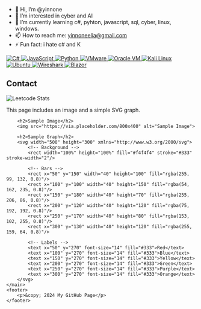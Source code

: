 - 👋 Hi, I’m @yinnone
- 👀 I’m interested in cyber and AI
- 🌱 I’m currently learning c#, pyhton, javascript, sql, cyber, linux, windows.
- 📫 How to reach me: yinnoneelia@gmail.com
- ⚡ Fun fact: i hate c# and K

<!---
yinnone/yinnone is a ✨ special ✨ repository because its `README.md` (this file) appears on your GitHub profile.
You can click the Preview link to take a look at your changes.
--->

<p align="left">
  <a href="https://learn.microsoft.com/en-us/dotnet/csharp/" target="_blank">
    <img src="https://img.shields.io/badge/C%23-239120?style=for-the-badge&logo=c-sharp&logoColor=white" alt="C#" />
  </a>
  <a href="https://developer.mozilla.org/en-US/docs/Web/JavaScript" target="_blank">
  <img src="https://img.shields.io/badge/JavaScript-F7DF1E?style=for-the-badge&logo=javascript&logoColor=black" alt="JavaScript" />
</a>
  <a href="https://www.python.org/" target="_blank">
    <img src="https://img.shields.io/badge/Python-3776AB?style=for-the-badge&logo=python&logoColor=white" alt="Python" />
  </a>
  <a href="https://www.vmware.com/" target="_blank">
    <img src="https://img.shields.io/badge/VMware-607078?style=for-the-badge&logo=vmware&logoColor=white" alt="VMware" />
  </a>
  <a href="https://www.oracle.com/virtualization/technologies/vm/" target="_blank">
    <img src="https://img.shields.io/badge/Oracle_VM-F80000?style=for-the-badge&logo=oracle&logoColor=white" alt="Oracle VM" />
  </a>
  <a href="https://www.kali.org/" target="_blank">
    <img src="https://img.shields.io/badge/Kali_Linux-557C94?style=for-the-badge&logo=kalilinux&logoColor=white" alt="Kali Linux" />
  </a>
  <a href="https://ubuntu.com/" target="_blank">
    <img src="https://img.shields.io/badge/Ubuntu-E95420?style=for-the-badge&logo=ubuntu&logoColor=white" alt="Ubuntu" />
  </a>
  <a href="https://www.wireshark.org/" target="_blank">
    <img src="https://img.shields.io/badge/Wireshark-1679A7?style=for-the-badge&logo=wireshark&logoColor=white" alt="Wireshark" />
  </a>
  <a href="https://dotnet.microsoft.com/en-us/apps/aspnet/web-apps/blazor" target="_blank">
    <img src="https://img.shields.io/badge/Blazor-5C2D91?style=for-the-badge&logo=blazor&logoColor=white" alt="Blazor" />
  </a>
</p>


## Contact

![Leetcode Stats](https://leetcard.jacoblin.cool/yinnone07?theme=unicorn)

 <main>
        <p>This page includes an image and a simple SVG graph.</p>
        
        <h2>Sample Image</h2>
        <img src="https://via.placeholder.com/800x400" alt="Sample Image">

        <h2>Sample Graph</h2>
        <svg width="500" height="300" xmlns="http://www.w3.org/2000/svg">
            <!-- Background -->
            <rect width="100%" height="100%" fill="#f4f4f4" stroke="#333" stroke-width="2"/>
            
            <!-- Bars -->
            <rect x="50" y="150" width="40" height="100" fill="rgba(255, 99, 132, 0.8)"/>
            <rect x="100" y="100" width="40" height="150" fill="rgba(54, 162, 235, 0.8)"/>
            <rect x="150" y="180" width="40" height="70" fill="rgba(255, 206, 86, 0.8)"/>
            <rect x="200" y="120" width="40" height="120" fill="rgba(75, 192, 192, 0.8)"/>
            <rect x="250" y="170" width="40" height="80" fill="rgba(153, 102, 255, 0.8)"/>
            <rect x="300" y="130" width="40" height="120" fill="rgba(255, 159, 64, 0.8)"/>

            <!-- Labels -->
            <text x="50" y="270" font-size="14" fill="#333">Red</text>
            <text x="100" y="270" font-size="14" fill="#333">Blue</text>
            <text x="150" y="270" font-size="14" fill="#333">Yellow</text>
            <text x="200" y="270" font-size="14" fill="#333">Green</text>
            <text x="250" y="270" font-size="14" fill="#333">Purple</text>
            <text x="300" y="270" font-size="14" fill="#333">Orange</text>
        </svg>
    </main>
    <footer>
        <p>&copy; 2024 My GitHub Page</p>
    </footer>

